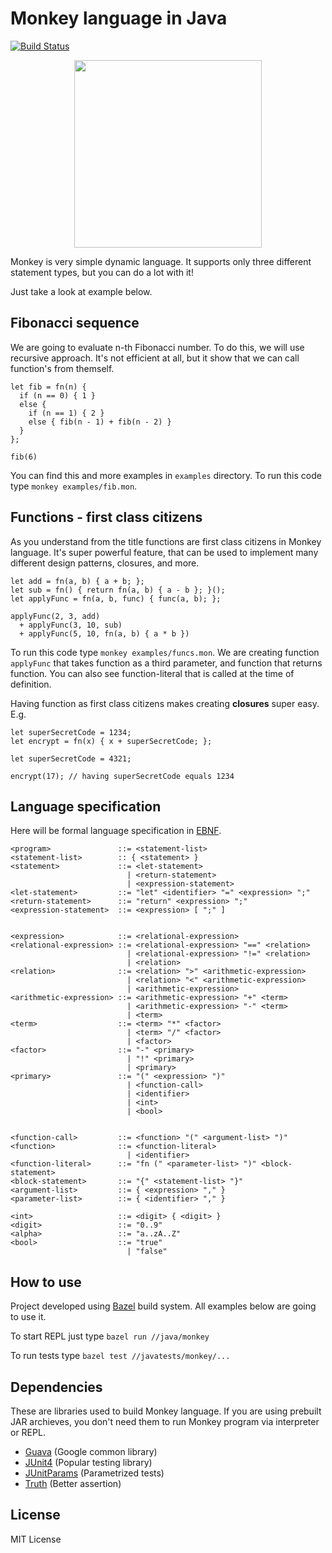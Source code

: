 # Monkey language in Java

[![Build Status](https://travis-ci.org/lionell/monkey-in-java.svg?branch=master)](https://travis-ci.org/lionell/monkey-in-java)

<div align="center">
  <img width="300px" src="http://tinyclipart.com/resource/monkey-cartoon/monkey-cartoon-142.jpg" />
</div>

Monkey is very simple dynamic language. It supports only three different statement types,
but you can do a lot with it!

Just take a look at example below.

## Fibonacci sequence

We are going to evaluate n-th Fibonacci number. To do this, we will use recursive approach. It's not efficient
at all, but it show that we can call function's from themself.

```
let fib = fn(n) {
  if (n == 0) { 1 }
  else {
    if (n == 1) { 2 }
    else { fib(n - 1) + fib(n - 2) }
  }
};

fib(6)
```

You can find this and more examples in `examples` directory. To run this code type `monkey examples/fib.mon`.

## Functions - first class citizens

As you understand from the title functions are first class citizens in Monkey language. It's super powerful feature,
that can be used to implement many different design patterns, closures, and more.

```
let add = fn(a, b) { a + b; };
let sub = fn() { return fn(a, b) { a - b }; }();
let applyFunc = fn(a, b, func) { func(a, b); };

applyFunc(2, 3, add)
  + applyFunc(3, 10, sub)
  + applyFunc(5, 10, fn(a, b) { a * b })
```

To run this code type `monkey examples/funcs.mon`.
We are creating function `applyFunc` that takes function as a third parameter, and function that returns function.
You can also see function-literal that is called at the time of definition.

Having function as first class citizens makes creating **closures** super easy. E.g.

```
let superSecretCode = 1234;
let encrypt = fn(x) { x + superSecretCode; };

let superSecretCode = 4321;

encrypt(17); // having superSecretCode equals 1234
```

## Language specification

Here will be formal language specification in [EBNF](https://en.wikipedia.org/wiki/Extended_Backus%E2%80%93Naur_form).

```
<program>               ::= <statement-list>
<statement-list>        :: { <statement> }
<statement>             ::= <let-statement>
                          | <return-statement>
                          | <expression-statement>
<let-statement>         ::= "let" <identifier> "=" <expression> ";"
<return-statement>      ::= "return" <expression> ";"
<expression-statement>  ::= <expression> [ ";" ]


<expression>            ::= <relational-expression>
<relational-expression> ::= <relational-expression> "==" <relation>
                          | <relational-expression> "!=" <relation>
                          | <relation>
<relation>              ::= <relation> ">" <arithmetic-expression>
                          | <relation> "<" <arithmetic-expression>
                          | <arithmetic-expression>
<arithmetic-expression> ::= <arithmetic-expression> "+" <term>
                          | <arithmetic-expression> "-" <term>
                          | <term>
<term>                  ::= <term> "*" <factor>
                          | <term> "/" <factor>
                          | <factor>
<factor>                ::= "-" <primary>
                          | "!" <primary>
                          | <primary>
<primary>               ::= "(" <expression> ")"
                          | <function-call>
                          | <identifier>
                          | <int>
                          | <bool>


<function-call>         ::= <function> "(" <argument-list> ")"
<function>              ::= <function-literal>
                          | <identifier>
<function-literal>      ::= "fn (" <parameter-list> ")" <block-statement>
<block-statement>       ::= "{" <statement-list> "}"
<argument-list>         ::= { <expression> "," }
<parameter-list>        ::= { <identifier> "," }

<int>                   ::= <digit> { <digit> }
<digit>                 ::= "0..9"
<alpha>                 ::= "a..zA..Z"
<bool>                  ::= "true"
                          | "false"
```

## How to use

Project developed using [Bazel](https://bazel.build/) build system. All examples below are going to use it.

To start REPL just type `bazel run //java/monkey`

To run tests type `bazel test //javatests/monkey/...`

## Dependencies

These are libraries used to build Monkey language. If you are using prebuilt JAR archieves, you don't need
them to run Monkey program via interpreter or REPL.

* [Guava](https://github.com/google/guava) (Google common library)
* [JUnit4](http://junit.org/junit4/) (Popular testing library)
* [JUnitParams](https://github.com/Pragmatists/JUnitParams) (Parametrized tests)
* [Truth](https://github.com/google/truth) (Better assertion)

## License

MIT License
